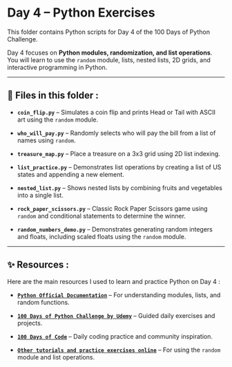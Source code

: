 # Day 4 – Python Exercises

This folder contains Python scripts for Day 4 of the 100 Days of Python Challenge.

Day 4 focuses on **Python modules, randomization, and list operations**.  
You will learn to use the `random` module, lists, nested lists, 2D grids, and interactive programming in Python.

---

## 📂 Files in this folder :

- **`coin_flip.py`** – Simulates a coin flip and prints Head or Tail with ASCII art using the `random` module.

- **`who_will_pay.py`** – Randomly selects who will pay the bill from a list of names using `random`.

- **`treasure_map.py`** – Place a treasure on a 3x3 grid using 2D list indexing.

- **`list_practice.py`** – Demonstrates list operations by creating a list of US states and appending a new element.

- **`nested_list.py`** – Shows nested lists by combining fruits and vegetables into a single list.

- **`rock_paper_scissors.py`** – Classic Rock Paper Scissors game using `random` and conditional statements to determine the winner.

- **`random_numbers_demo.py`** – Demonstrates generating random integers and floats, including scaled floats using the `random` module.

---

## ✨ Resources :

Here are the main resources I used to learn and practice Python on Day 4 :

- [**`Python Official Documentation`**](https://docs.python.org/3/) – For understanding modules, lists, and random functions.

- [**`100 Days of Python Challenge by Udemy`**](https://www.udemy.com/course/100-days-of-code/?couponCode=KEEPLEARNING) – Guided daily exercises and projects.

- [**`100 Days of Code`**](https://www.100daysofcode.com/?) – Daily coding practice and community inspiration.

- [**`Other tutorials and practice exercises online`**](https://www.w3schools.com/python/python_modules.asp) – For using the `random` module and list operations.
